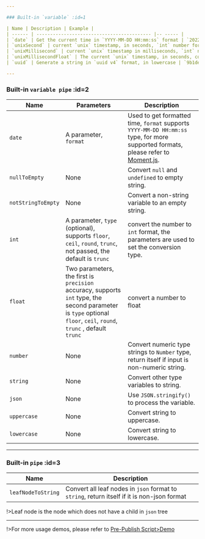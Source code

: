 ```yaml
---

### Built-in `variable` :id=1

| Name | Description | Example |
| ------ | ------------------------------------------ |-- ----- |
| `date` | Get the current time in `YYYY-MM-DD HH:mm:ss` format | `2022-12-12 23:12:32` |
| `unixSecond` | current `unix` timestamp, in seconds, `int` number format |`1670861452` |
| `unixMillisecond` | current `unix` timestamp in milliseconds, `int` number format |`1670861452123` |
| `unixMillisecondFloat` | The current `unix` timestamp, in seconds, correct to 3 decimal places, a number of `float` type |`1670861452.123` |
| `uuid` | Generate a string in `uuid v4` format, in lowercase | `9b1deb4d-3b7d-4bad-9bdd-2b0d7b3dcb6d`|

---
```


### Built-in `variable pipe` :id=2

| Name               | Parameters                                                                                                                                                          | Description                                                                                                                                                                            |
| ------------------ | ------------------------------------------------------------------------------------------------------------------------------------------------------------------- | -------------------------------------------------------------------------------------------------------------------------------------------------------------------------------------- |
| `date`             | A parameter, `format`                                                                                                                                               | Used to get formatted time, `format` supports `YYYY-MM-DD HH:mm:ss` type, for more supported formats, please refer to [Moment.js](https://momentjs.com/docs/#/parsing/string-format/). |
| `nullToEmpty`      | None                                                                                                                                                                | Convert `null` and `undefined` to empty string.                                                                                                                                        |
| `notStringToEmpty` | None                                                                                                                                                                | Convert a non-string variable to an empty string.                                                                                                                                      |
| `int`              | A parameter, `type` (optional), supports `floor`, `ceil`, `round`, `trunc`, not passed, the default is `trunc`                                                      | convert the number to `int` format, the parameters are used to set the conversion type.                                                                                                |
| `float`            | Two parameters, the first is `precision` accuracy, supports `int` type, the second parameter is `type` optional `floor`, `ceil`, `round`, `trunc` , default `trunc` | convert a number to float                                                                                                                                                              |
| `number`           | None                                                                                                                                                                | Convert numeric type strings to `Number` type, return itself if input is non-numeric string.                                                                                           |
| `string`           | None                                                                                                                                                                | Convert other type variables to string.                                                                                                                                                |
| `json`             | None                                                                                                                                                                | Use `JSON.stringify()` to process the variable.                                                                                                                                        |
| `uppercase`        | None                                                                                                                                                                | Convert string to uppercase.                                                                                                                                                           |
| `lowercase`        | None                                                                                                                                                                | Convert string to lowercase.                                                                                                                                                           |

---

### Built-in `pipe` :id=3

| Name               | Description                                                                                 |
| ------------------ | ------------------------------------------------------------------------------------------- |
| `leafNodeToString` | Convert all leaf nodes in `json` format to `string`, return itself if it is non-json format |

!>Leaf node is the node which does not have a child in `json` tree

---

!>For more usage demos, please refer to [Pre-Publish Script>Demo](en/pre-publish-script/demo.md)
